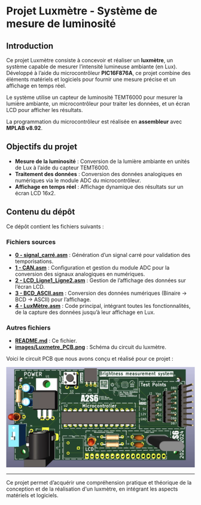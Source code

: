 # Projet Luxmètre - Système de mesure de luminosité

## Introduction

Ce projet Luxmètre consiste à concevoir et réaliser un **luxmètre**, un système capable de mesurer l’intensité lumineuse ambiante (en Lux). Développé à l’aide du microcontrôleur **PIC16F876A**, ce projet combine des éléments matériels et logiciels pour fournir une mesure précise et un affichage en temps réel.

Le système utilise un capteur de luminosité TEMT6000 pour mesurer la lumière ambiante, un microcontrôleur pour traiter les données, et un écran LCD pour afficher les résultats.

La programmation du microcontrôleur est réalisée en **assembleur** avec **MPLAB v8.92**.

## Objectifs du projet

- **Mesure de la luminosité** : Conversion de la lumière ambiante en unités de Lux à l’aide du capteur TEMT6000.
- **Traitement des données** : Conversion des données analogiques en numériques via le module ADC du microcontrôleur.
- **Affichage en temps réel** : Affichage dynamique des résultats sur un écran LCD 16x2.

## Contenu du dépôt

Ce dépôt contient les fichiers suivants :

### Fichiers sources

- **[0 - signal_carré.asm](./0%20-%20signal_carré.asm)** : Génération d’un signal carré pour validation des temporisations.
- **[1 - CAN.asm](./1%20-%20CAN.asm)** : Configuration et gestion du module ADC pour la conversion des signaux analogiques en numériques.
- **[2 - LCD_Ligne1_Ligne2.asm](./2%20-%20LCD_Ligne1_Ligne2.asm)** : Gestion de l’affichage des données sur l’écran LCD.
- **[3 - BCD_ASCII.asm](./3%20-%20BCD_ASCII.asm)** : Conversion des données numériques (Binaire → BCD → ASCII) pour l’affichage.
- **[4 - LuxMètre.asm](./4%20-%20LuxMètre.asm)** : Code principal, intégrant toutes les fonctionnalités, de la capture des données jusqu’à leur affichage en Lux.

### Autres fichiers

- **[README.md](./README.md)** : Ce fichier.
- **[images/Luxmetre_PCB.png](./images/Luxmetre_PCB.png)** : Schéma du circuit du luxmètre.

Voici le circuit PCB que nous avons conçu et réalisé pour ce projet :

![Luxmètre PCB](./images/Luxmetre_PCB.png)

---

Ce projet permet d’acquérir une compréhension pratique et théorique de la conception et de la réalisation d'un luxmètre, en intégrant les aspects matériels et logiciels.
